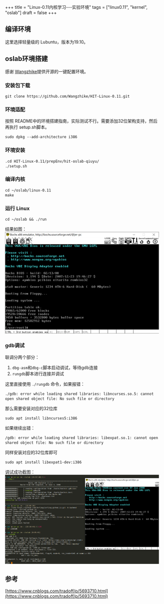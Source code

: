 +++
title = "Linux-0.11内核学习---实验环境"
tags = ["linux0.11", "kernel", "oslab"]
draft = false
+++

## 编译环境
这里选择轻量级的 Lubuntu，版本为19.10。

## oslab环境搭建

感谢 [Wangzhike](https://github.com/Wangzhike/HIT-Linux-0.11)提供开源的一键配置环境。

### 安装包下载
```shell
git clone https://github.com/Wangzhike/HIT-Linux-0.11.git
```

### 环境适配
按照 README中的环境搭建指南，实际测试不行。需要添加32位架构支持，然后再执行 setup.sh脚本。
```shell
sudo dpkg --add-architecture i386
```

### 环境安装
```shell
.cd HIT-Linux-0.11/prepEnv/hit-oslab-qiuyu/ 
./setup.sh
```

### 编译内核
```shell
cd ~/oslab/linux-0.11
make
```

### 运行 Linux
```shell
cd ~/oslab && ./run
```
结果如图：
![](/images/Snipaste_2020-04-19_23-54-08.png)

### gdb调试
联调分两个部分：
1. `dbg-asm`和`dbg-c`脚本启动调试，等待gdb连接
2. `rungdb`脚本进行连接并调试

这里直接使用 `./rungdb` 命令，如果报错：
```shell
./gdb: error while loading shared libraries: libncurses.so.5: cannot open shared object file: No such file or directory
```
那么需要安装对应的32位库
```shell
sudo apt install libncurses5:i386
```

如果继续出错：
```
/gdb: error while loading shared libraries: libexpat.so.1: cannot open shared object file: No such file or directory
```
同样安装对应的32位库即可
```shell
sudo apt install libexpat1-dev:i386
```

调试成功截图：
![](/images/Snipaste_2020-04-20_00-06-25.png)

## 参考
[https://www.cnblogs.com/tradoff/p/5693710.html](https://www.cnblogs.com/tradoff/p/5693710.html)